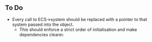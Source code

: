 ## To Do

- Every call to ECS->system should be replaced with a pointer to that system passed into the object.
  - This should enforce a strict order of initialisation and make dependencies clearer.